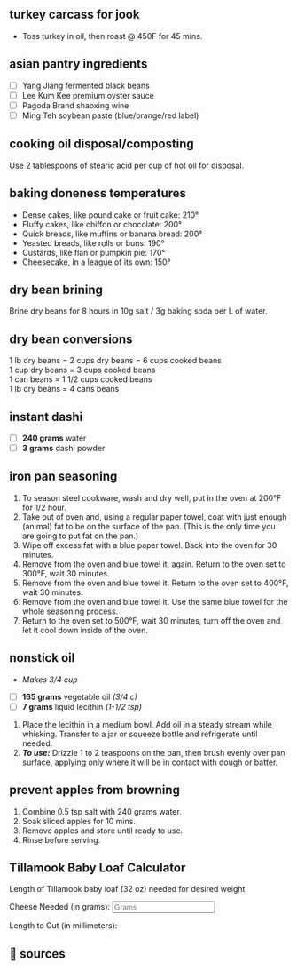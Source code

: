 ## turkey carcass for jook
* Toss turkey in oil, then roast @ 450F for 45 mins.  

## asian pantry ingredients
- [ ] Yang Jiang fermented black beans
- [ ] Lee Kum Kee premium oyster sauce
- [ ] Pagoda Brand shaoxing wine
- [ ] Ming Teh soybean paste (blue/orange/red label)

## cooking oil disposal/composting
Use 2 tablespoons of stearic acid per cup of hot oil for disposal.

## baking doneness temperatures
* Dense cakes, like pound cake or fruit cake: 210°
* Fluffy cakes, like chiffon or chocolate: 200°
* Quick breads, like muffins or banana bread: 200°
* Yeasted breads, like rolls or buns: 190°
* Custards, like flan or pumpkin pie: 170°
* Cheesecake, in a league of its own: 150°

## dry bean brining
Brine dry beans for 8 hours in 10g salt / 3g baking soda per L of water.

## dry bean conversions
1 lb dry beans = 2 cups dry beans = 6 cups cooked beans  
1 cup dry beans = 3 cups cooked beans  
1 can beans = 1 1/2 cups cooked beans  
1 lb dry beans = 4 cans beans  

## instant dashi
- [ ] **240 grams** water
- [ ] **3 grams** dashi powder

## iron pan seasoning
1. To season steel cookware, wash and dry well, put in the oven at 200°F for 1/2 hour.
2. Take out of oven and, using a regular paper towel, coat with just enough (animal) fat to be on the surface of the pan. (This is the only time you are going to put fat on the pan.)
3. Wipe off excess fat with a blue paper towel. Back into the oven for 30 minutes.
4. Remove from the oven and blue towel it, again. Return to the oven set to 300°F, wait 30 minutes.
5. Remove from the oven and blue towel it. Return to the oven set to 400°F, wait 30 minutes.
6. Remove from the oven and blue towel it. Use the same blue towel for the whole seasoning process.
7. Return to the oven set to 500°F, wait 30 minutes, turn off the oven and let it cool down inside of the oven.

## nonstick oil
* *Makes 3/4 cup*
- [ ] **165	grams**	vegetable oil *(3/4 c)*
- [ ] **7	grams**	liquid lecithin *(1-1/2 tsp)*
1. Place the lecithin in a medium bowl. Add oil in a steady stream while whisking. Transfer to a jar or squeeze bottle and refrigerate until needed.
2. ***To use:*** Drizzle 1 to 2 teaspoons on the pan, then brush evenly over pan surface, applying only where it will be in contact with dough or batter.

## prevent apples from browning
1. Combine 0.5 tsp salt with 240 grams water.
2. Soak sliced apples for 10 mins.
3. Remove apples and store until ready to use.
4. Rinse before serving.

## Tillamook Baby Loaf Calculator
Length of Tillamook baby loaf (32 oz) needed for desired weight
<p>
  <label>Cheese Needed (in grams):</label>
  <input id="inputCheeseGrams" type="number" placeholder="Grams" oninput="CheeseCalc(this.value)" onchange="CheeseCalc(this.value)">
</p>
<p>Length to Cut (in millimeters): <span id="outputCheeseMM"></span></p>

<script>
function CheeseCalc(valNum) {
  document.getElementById("outputCheeseMM").innerHTML=Math.ceil(valNum*0.185);
}
</script>

## 🔗 sources
